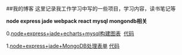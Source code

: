 ##我的博客
  这里记录我工作学习中写的一些项目，学习内容，读书笔记等  
  
  **node express jade webpack react mysql mongondb相关**  
  
  0.[node+express+jade+echarts+mysql构建图表](https://github.com/jiangwenjing/Blog/issues/1)  [代码](https://github.com/jiangwenjing/node/tree/master/charts)
  
  1.[node+express+jade+MongoDB处理表单](https://github.com/jiangwenjing/Blog/issues/2) [代码](https://github.com/jiangwenjing/node/tree/master/form)

